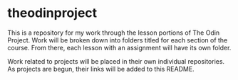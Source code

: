# theodinproject

This is a repository for my work through the lesson portions of The Odin Project. Work will be broken down into folders titled for each section of the course. From there, each lesson with an assignment will have its own folder.

Work related to projects will be placed in their own individual repositories. As projects are begun, their links will be added to this README.
